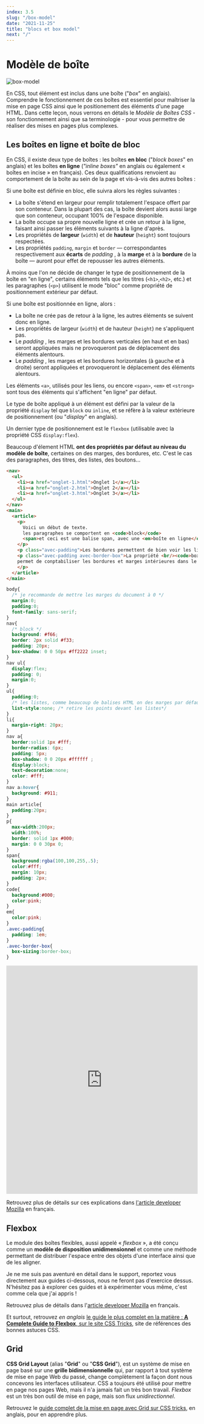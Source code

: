 ```yaml
---
index: 3.5
slug: "/box-model"
date: "2021-11-25"
title: "blocs et box model"
next: "/"
---
```


# Modèle de boîte 

![box-model](images/box-model.png)

En CSS, tout élément est inclus dans une boîte ("*box*" en anglais). Comprendre le fonctionnement de ces boîtes est essentiel pour maîtriser la mise en page CSS ainsi que le positionement des éléments d'une page HTML. Dans cette leçon, nous verrons en détails le *Modèle de Boîtes CSS* - son fonctionnement ainsi que sa terminologie - pour vous permettre de réaliser des mises en pages plus complexes.

## Les boîtes en ligne et boîte de bloc

En CSS, il existe deux type de boîtes : les boîtes **en bloc** ("*block boxes*" en anglais) et les boîtes **en ligne** (*"inline boxes"* en anglais ou également « boîtes en incise » en français). Ces deux qualifications renvoient au comportement de la boîte au sein de la page et vis-à-vis des autres boîtes :

Si une boîte est définie en bloc, elle suivra alors les règles suivantes :

- La boîte s'étend en largeur pour remplir totalement l'espace offert par son conteneur. Dans la plupart des cas, la boîte devient alors aussi large que son conteneur, occupant 100% de l'espace disponible.
- La boîte occupe sa propre nouvelle ligne et crée un retour à la ligne, faisant ainsi passer les éléments suivants à la ligne d'après.
- Les propriétés de **largeur** (`width`) et de **hauteur** (`height`) sont toujours respectées.
- Les propriétés `padding`, `margin` et `border` — correspondantes respectivement aux **écarts** de *padding* , à la **marge** et à la **bordure** de la boîte — auront pour effet de repousser les autres éléments.

À moins que l'on ne décide de changer le type de positionnement de la boîte en "en ligne", certains éléments tels que les titres (`<h1>`,`<h2>`, etc.) et les paragraphes (`<p>`) utilisent le mode "bloc" comme propriété de positionnement extérieur par défaut.

Si une boîte est positionnée en ligne, alors :

- La boîte ne crée pas de retour à la ligne, les autres éléments se suivent donc en ligne.
- Les propriétés de largeur (`width`) et de hauteur (`height`) ne s'appliquent pas.
- Le *padding* , les marges et les bordures verticales (en haut et en bas) seront appliquées mais ne provoqueront pas de déplacement des éléments alentours.
- Le *padding* , les marges et les bordures horizontales (à gauche et à droite) seront appliquées et provoqueront le déplacement des éléments alentours.

Les éléments `<a>`, utilisés pour les liens, ou encore `<span>`, `<em>` et `<strong>` sont tous des éléments qui s'affichent "en ligne" par défaut.

Le type de boîte appliqué à un élément est défini par la valeur de la propriété `display` tel que `block` ou `inline`, et se réfère à la valeur extérieure de positionnement (ou "*display*" en anglais).

Un dernier type de positionnement est le `flexbox` (utilisable avec la propriété CSS `display:flex`).

Beaucoup d'élement HTML **ont des propriétés par défaut au niveau du modèle de boîte**, 
certaines on des marges, des bordures, etc. C'est le cas des paragraphes, des titres, des listes, des boutons…



```html
<nav>
  <ul>
    <li><a href="onglet-1.html">Onglet 1</a></li>
    <li><a href="onglet-2.html">Onglet 2</a></li>
    <li><a href="onglet-3.html">Onglet 3</a></li>
  </ul>
</nav>
<main>
  <article>
    <p>
      Voici un début de texte. 
      les paragraphes se comportent en <code>block</code>
      <span>et ceci est une balise span, avec une <em>boîte en ligne</em> (<code>inline</code>) et donc n'a pas de padding </span>.
    </p>
    <p class="avec-padding">Les bordures permettent de bien voir les limites des blocs. surtout quand on rajoute du padding (marge intérieure.) </p>
    <p class="avec-padding avec-border-box">La propriété <br/><code>box-sizing:border-box</code> 
    permet de conptabiliser les bordures et marges intérieures dans le calcul des dimensions de la boîte, et par exemple appliquer une largeur, avec <br/><code>max-width:200px;</code>
    </p>
  </article>
</main>
```

```css
body{
  /* je recommande de mettre les marges du document à 0 */
  margin:0;
  padding:0;
  font-family: sans-serif;
}
nav{
  /* block */
  background: #f66;
  border: 2px solid #f33;
  padding: 20px;
  box-shadow: 0 0 50px #ff2222 inset;
}
nav ul{
  display:flex;
  padding: 0;
  margin:0;
}
ul{
  padding:0; 
  /* les listes, comme beaucoup de balises HTML on des marges par défaut */
  list-style:none; /* retire les points devant les listes*/
}
li{
  margin-right: 20px;
}
nav a{
  border:solid 1px #fff;
  border-radius: 6px;
  padding: 5px;
  box-shadow: 0 0 20px #ffffff ;
  display:block;
  text-decoration:none;
  color: #fff;
}
nav a:hover{
  background: #911;
}
main article{
  padding:20px;
}
p{
  max-width:200px;
  width:100%;
  border: solid 1px #000;
  margin: 0 0 30px 0;
}
span{
  background:rgba(100,100,255,.5);
  color:#fff;
  margin: 10px;
  padding: 2px;
}
code{
  background:#000;
  color:pink;
}
em{
  color:pink;
}
.avec-padding{
  padding: 1em;
}
.avec-border-box{
  box-sizing:border-box;
}
```

<iframe height="600" style="width: 100%;" scrolling="no" title="Modèle de boite" src="https://codepen.io/l2lcn/embed/XWavjay?default-tab=result" frameborder="no" loading="lazy" allowtransparency="true" allowfullscreen="true">
  See the Pen <a href="https://codepen.io/l2lcn/pen/XWavjay">
  Modèle de boite</a> by L2 LCN Écritures numériques (<a href="https://codepen.io/l2lcn">@l2lcn</a>)
  on <a href="https://codepen.io">CodePen</a>.
</iframe>

Retrouvez plus de détails sur ces explications dans [l'article developer Mozilla](https://developer.mozilla.org/fr/docs/Learn/CSS/Building_blocks/The_box_model) en français. 

## Flexbox

Le module des boîtes flexibles, aussi appelé « *flexbox* », a été conçu comme un **modèle de disposition unidimensionnel** et comme une méthode permettant de distribuer l'espace entre des objets d'une interface ainsi que de les aligner. 

Je ne me suis pas aventuré en détail dans le support, reportez vous directement aux guides ci-dessous, nous ne feront pas d'exercice dessus. N'hésitez pas à explorer ces guides et à expérimenter vous même, c'est comme cela que j'ai appris !

Retrouvez plus de détails dans l'[article developer Mozilla](https://developer.mozilla.org/fr/docs/Web/CSS/CSS_Flexible_Box_Layout/Basic_Concepts_of_Flexbox) en français. 

Et surtout, retrouvez *en anglais* [le guide le plus complet en la matière : **A Complete Guide to Flexbox**, sur le site CSS Tricks](https://css-tricks.com/snippets/css/a-guide-to-flexbox/), site de références des bonnes astuces CSS. 

## Grid 

**CSS Grid Layout** (alias "**Grid**" ou "**CSS Grid**"), est un système de mise en page basé sur une **grille bidimensionnelle** qui, par rapport à tout système de mise en page Web du passé, change complètement la façon dont nous concevons les interfaces utilisateur. CSS a toujours été utilisé pour mettre en page nos pages Web, mais il n'a jamais fait un très bon travail. *Flexbox* est un très bon outil de mise en page, mais son flux *unidirectionnel*. 

Retrouvez le [guide complet de la mise en page avec Grid sur CSS tricks](https://css-tricks.com/snippets/css/complete-guide-grid/), en anglais, pour en apprendre plus. 

